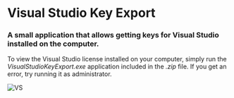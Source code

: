 # Visual Studio Key Export
### A small application that allows getting keys for Visual Studio installed on the computer.

To view the Visual Studio license installed on your computer, simply run the *VisualStudioKeyExport.exe* application included in the _.zip_ file.
If you get an error, try running it as administrator.

![VS](https://github.com/saitorhan/VisualStudioKeyExport/assets/6633924/80214a20-9186-411f-9689-856dcaddef77)
